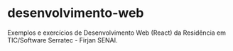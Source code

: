 # desenvolvimento-web
Exemplos e exercícios de Desenvolvimento Web (React) da Residência em TIC/Software Serratec - Firjan SENAI.
